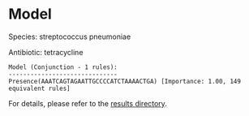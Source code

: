 
# Model

Species: streptococcus pneumoniae

Antibiotic: tetracycline

```
Model (Conjunction - 1 rules):
------------------------------
Presence(AAATCAGTAGAATTGCCCCATCTAAAACTGA) [Importance: 1.00, 149 equivalent rules]

```

For details, please refer to the [results directory](../../../../../results/scm_b/streptococcus+pneumoniae/tetracycline/repeat_4/).

